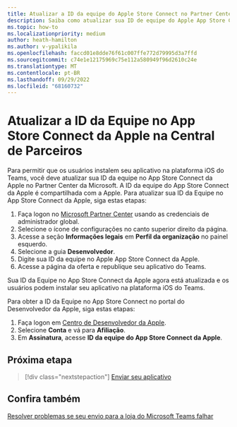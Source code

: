 ```yaml
---
title: Atualizar a ID da equipe do Apple Store Connect no Partner Center
description: Saiba como atualizar sua ID de equipe do Apple App Store Connect no Microsoft Partner Center para permitir que os usuários finais instalem seu aplicativo na plataforma do Teams para iOS.
ms.topic: how-to
ms.localizationpriority: medium
author: heath-hamilton
ms.author: v-ypalikila
ms.openlocfilehash: faccd01e8dde76f61c007ffe772d79995d3a7ffd
ms.sourcegitcommit: c74e1e12175969c75e112a580949f96d2610c24e
ms.translationtype: MT
ms.contentlocale: pt-BR
ms.lasthandoff: 09/29/2022
ms.locfileid: "68160732"
---
```

# <a name="update-apple-app-store-connect-team-id-on-partner-center"></a>Atualizar a ID da Equipe no App Store Connect da Apple na Central de Parceiros

Para permitir que os usuários instalem seu aplicativo na plataforma iOS do Teams, você deve atualizar sua ID da equipe no App Store Connect da Apple no Partner Center da Microsoft. A ID da equipe do App Store Connect da Apple é compartilhada com a Apple. Para atualizar sua ID da Equipe no App Store Connect da Apple, siga estas etapas:

1. Faça logon no [Microsoft Partner Center](https://partner.microsoft.com/dashboard/home) usando as credenciais de administrador global.
1. Selecione o ícone de configurações no canto superior direito da página.
1. Acesse a seção **Informações legais** em **Perfil da organização** no painel esquerdo.
1. Selecione a guia **Desenvolvedor**.
1. Digite sua ID da equipe no Apple App Store Connect da Apple.
1. Acesse a página da oferta e republique seu aplicativo do Teams.
  
Sua ID da Equipe no App Store Connect da Apple agora está atualizada e os usuários podem instalar seu aplicativo na plataforma iOS do Teams.

Para obter a ID da Equipe no App Store Connect no portal do Desenvolvedor da Apple, siga estas etapas:

1. Faça logon em [Centro de Desenvolvedor da Apple](https://developer.apple.com/).
1. Selecione **Conta** e vá para **Afiliação**.
1. Em **Assinatura**, acesse **ID da equipe do App Store Connect da Apple**.

## <a name="next-step"></a>Próxima etapa

> [!div class="nextstepaction"]
> [Enviar seu aplicativo](/office/dev/store/add-in-submission-guide)

## <a name="see-also"></a>Confira também

[Resolver problemas se seu envio para a loja do Microsoft Teams falhar](~/concepts/deploy-and-publish/appsource/resolve-submission-issues.md)

